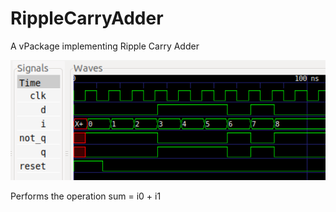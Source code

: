 # RippleCarryAdder
A vPackage implementing Ripple Carry Adder

<img src="https://github.com/AdityaNG/RippleCarryAdder/blob/main/imgs/demo1.png?raw=true" width="600">

Performs the operation sum = i0 + i1